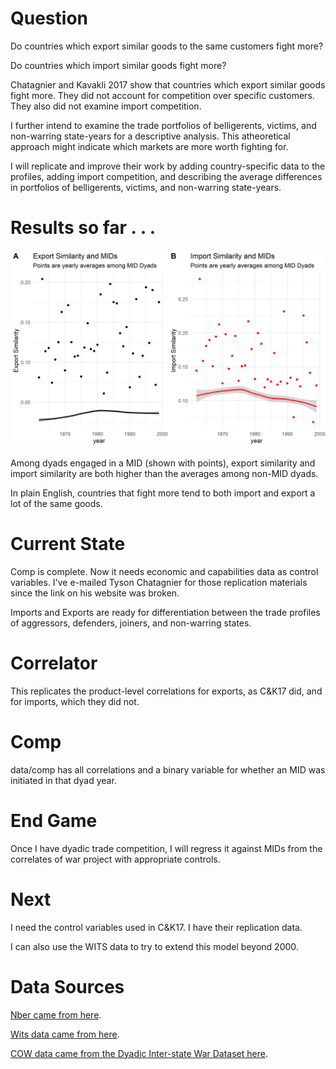 # Question
Do countries which export similar goods to the same customers fight more?

Do countries which import similar goods fight more?

Chatagnier and Kavakli 2017 show that countries which export similar goods fight more. They did not account for competition over specific customers. They also did not examine import competition.

I further intend to examine the trade portfolios of belligerents, victims, and non-warring state-years for a descriptive analysis. This atheoretical approach might indicate which markets are more worth fighting for.

I will replicate and improve their work by adding country-specific data to the profiles, adding import competition, and describing the average differences in portfolios of belligerents, victims, and non-warring state-years.

# Results so far . . .

![](https://github.com/Chris-FSU/Trade.War/blob/master/ExpImpSim.png)

Among dyads engaged in a MID (shown with points), export similarity and import similarity are both higher than the averages among non-MID dyads.

In plain English, countries that fight more tend to both import and export a lot of the same goods.

# Current State

Comp is complete. Now it needs economic and capabilities data as control variables. I've e-mailed Tyson Chatagnier for those replication materials since the link on his website was broken.

Imports and Exports are ready for differentiation between the trade profiles of aggressors, defenders, joiners, and non-warring states.

# Correlator

This replicates the product-level correlations for exports, as C&K17 did, and for imports, which they did not. 

# Comp

data/comp has all correlations and a binary variable for whether an MID was initiated in that dyad year.

# End Game
Once I have dyadic trade competition, I will regress it against MIDs from the correlates of war project with appropriate controls.

# Next

I need the control variables used in C&K17. I have their replication data.

I can also use the WITS data to try to extend this model beyond 2000.

# Data Sources
[Nber came from here](https://cid.econ.ucdavis.edu/nberus.html).

[Wits data came from here](http://wits.worldbank.org/WITS/WITS/AdvanceQuery/RawTradeData/QueryDefinition.aspx?Page=RawTradeData).

[COW data came from the Dyadic Inter-state War Dataset here](https://correlatesofwar.org/data-sets/COW-war).